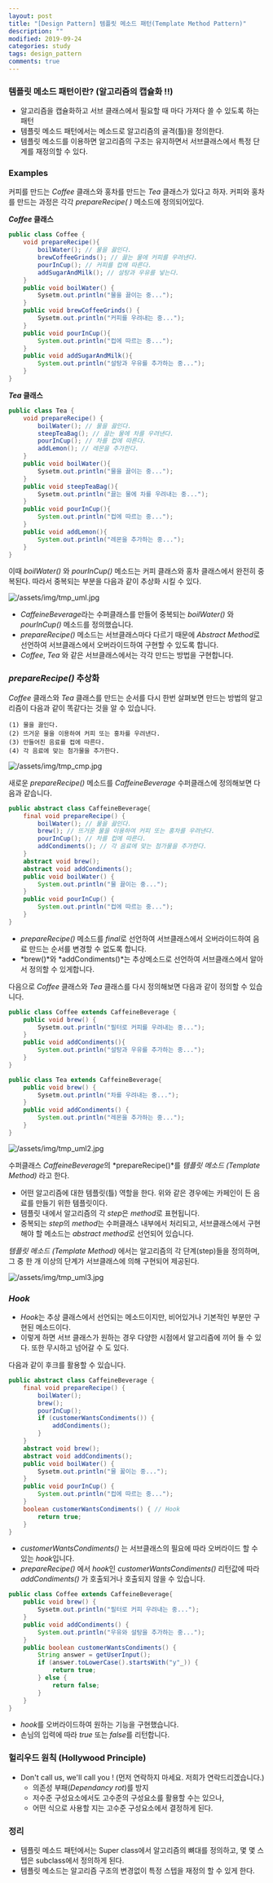 ```yaml
---
layout: post
title: "[Design Pattern] 템플릿 메소드 패턴(Template Method Pattern)"
description: ""
modified: 2019-09-24
categories: study
tags: design_pattern
comments: true
---
```


### 템플릿 메소드 패턴이란? (알고리즘의 캡슐화 !!)
- 알고리즘을 캡슐화하고 서브 클래스에서 필요할 때 마다 가져다 쓸 수 있도록 하는 패턴
- 템플릿 메소드 패턴에서는 메소드로 알고리즘의 골격(틀)을 정의한다.
- 템플릿 메소드를 이용하면 알고리즘의 구조는 유지하면서 서브클래스에서 특정 단계를 재정의할 수 있다.

###  Examples

커피를 만드는 *Coffee* 클래스와 홍차를 만드는 *Tea* 클래스가 있다고 하자.  커피와 홍차를 만드는 과정은 각각 *prepareRecipe( )* 메소드에 정의되어있다. 

__*Coffee* 클래스__
```java
public class Coffee {
	void prepareRecipe(){
		boilWater(); // 물을 끓인다.
		brewCoffeeGrinds(); // 끓는 물에 커피를 우려낸다. 
		pourInCup(); // 커피를 컵에 따른다.
		addSugarAndMilk(); // 설탕과 우유를 넣는다.
	}
	public void boilWater() {
		Sysetm.out.println("물을 끓이는 중...");
	}
	public void brewCoffeeGrinds() {
		Sysetm.out.println("커피를 우려내는 중...");
	}
	public void pourInCup(){
		System.out.println("컵에 따르는 중...");
	}
	public void addSugarAndMilk(){
		System.out.println("설탕과 우유를 추가하는 중...");
	}
}
```	


__*Tea* 클래스__
```java
public class Tea {
	void prepareRecipe() {
		boilWater(); // 물을 끓인다.
		steepTeaBag(); // 끓는 물에 차를 우려낸다.
		pourInCup(); // 차를 컵에 따른다.
		addLemon(); // 레몬을 추가한다.
	}
	public void boilWater(){
		Sysetm.out.println("물을 끓이는 중...");
	}
	public void steepTeaBag(){
		Sysetm.out.println("끓는 물에 차를 우려내는 중...");
	}
	public void pourInCup(){
		System.out.println("컵에 따르는 중...");
	}
	public void addLemon(){
		System.out.println("레몬을 추가하는 중...");
	}
}
```
이때 *boilWater()* 와 *pourInCup()* 메소드는 커피 클래스와 홍차 클래스에서 완전히 중복된다. 따라서 중복되는 부분을 다음과 같이 추상화 시킬 수 있다.

![/assets/img/tmp_uml.jpg](https://cdn.jsdelivr.net/gh/ddamddi/ddamddi.github.io/assets/img/tmp_uml.jpg)

- *CaffeineBeverage*라는 수퍼클래스를 만들어 중복되는 *boilWater()* 와  *pourInCup()* 메소드를 정의했습니다.
- *prepareRecipe()* 메소드는 서브클래스마다 다르기 때문에 *Abstract Method*로 선언하여 서브클래스에서 오버라이드하여 구현할 수 있도록 합니다. 
- *Coffee*, *Tea* 와 같은 서브클래스에서는 각각 만드는 방법을 구현합니다.

### *prepareRecipe()* 추상화
 *Coffee* 클래스와 *Tea* 클래스를 만드는 순서를 다시 한번 살펴보면 만드는 방법의 알고리즘이 다음과 같이 똑같다는 것을 알 수 있습니다.
 ```
 (1) 물을 끓인다.
 (2) 뜨거운 물을 이용하여 커피 또는 홍차를 우려낸다.
 (3) 만들어진 음료를 컵에 따른다.
 (4) 각 음료에 맞는 첨가물을 추가한다.
 ```

![/assets/img/tmp_cmp.jpg](https://cdn.jsdelivr.net/gh/ddamddi/ddamddi.github.io/assets/img/tmp_cmp.jpg)

새로운 *prepareRecipe()* 메소드를 *CaffeineBeverage* 수퍼클래스에 정의해보면 다음과 같습니다.
```java
public abstract class CaffeineBeverage{
	final void prepareRecipe() {
		boilWater(); // 물을 끓인다.
		brew(); // 뜨거운 물을 이용하여 커피 또는 홍차를 우려낸다.
		pourInCup(); // 차를 컵에 따른다.
		addCondiments(); // 각 음료에 맞는 첨가물을 추가한다.
	}
	abstract void brew();
	abstract void addCondiments();
	public void boilWater() {
		System.out.println("물 끓이는 중...");
	}
	public void pourInCup() {
		System.out.println("컵에 따르는 중...");
	}
}
```
- *prepareRecipe()* 메소드를 *final*로 선언하여 서브클래스에서 오버라이드하여 음료 만드는 순서를 변경할 수 없도록 합니다.
- *brew()*와 *addCondiments()*는 추상메소드로 선언하여 서브클래스에서 알아서 정의할 수 있게합니다.

다음으로 *Coffee* 클래스와  *Tea* 클래스를 다시 정의해보면 다음과 같이 정의할 수 있습니다.
```java
public class Coffee extends CaffeineBeverage {
	public void brew() {
		Sysetm.out.println("필터로 커피를 우려내는 중...");
	}
	public void addCondiments(){
		System.out.println("설탕과 우유를 추가하는 중...");
	}
}

public class Tea extends CaffeineBeverage{
	public void brew() {
		Sysetm.out.println("차를 우려내는 중...");
	}
	public void addCondiments() {
		System.out.println("레몬을 추가하는 중...");
	}
}
```

![/assets/img/tmp_uml2.jpg](https://cdn.jsdelivr.net/gh/ddamddi/ddamddi.github.io/assets/img/tmp_uml2.jpg)

수퍼클래스 *CaffeineBeverage*의 *prepareRecipe()*를 *템플릿 메소드 (Template Method)* 라고 한다.
- 어떤 알고리즘에 대한 템플릿(틀) 역할을 한다. 위와 같은 경우에는 카페인이 든 음료를 만들기 위한 템플릿이다.
- 템플릿 내에서 알고리즘의 각 *step*은 *method*로 표현됩니다.
- 중복되는 *step*의 *method*는 수퍼클래스 내부에서 처리되고, 서브클래스에서 구현해야 할 메소드는 *abstract method*로 선언되어 있습니다.

*템플릿 메소드 (Template Method)* 에서는 알고리즘의 각 단계(step)들을 정의하며, 그 중 한 개 이상의 단계가 서브클래스에 의해 구현되어 제공된다.

![/assets/img/tmp_uml3.jpg](https://cdn.jsdelivr.net/gh/ddamddi/ddamddi.github.io/assets/img/tmp_uml3.jpg)

### *Hook*
- *Hook*는 추상 클래스에서 선언되는 메소드이지만, 비어있거나 기본적인 부분만 구현된 메소드이다.
- 이렇게 하면 서브 클래스가 원하는 경우 다양한 시점에서 알고리즘에 끼어 들 수 있다. 또한 무시하고 넘어갈 수 도 있다.

다음과 같이 후크를 활용할 수 있습니다.
```java
public abstract class CaffeineBeverage {
	final void prepareRecipe() {
		boilWater();
		brew();
		pourInCup();
		if (customerWantsCondiments()) {
			addCondiments();
		}
	}
	abstract void brew();
	abstract void addCondiments();
	public void boilWater() {
		Sysetm.out.println("물 꿇이는 중...");
	}
	public void pourInCup() {
		System.out.println("컵에 따르는 중...");
	}
	boolean customerWantsCondiments() {	// Hook
		return true;
	}
}
```
- *customerWantsCondiments()* 는 서브클래스의 필요에 따라 오버라이드 할 수 있는 *hook*입니다. 
- *prepareRecipe()* 에서 *hook*인 *customerWantsCondiments()* 리턴값에 따라 _addCondiments()_ 가 호출되거나 호출되지 않을 수 있습니다. 
```java
public class Coffee extends CaffeineBeverage{
	public void brew() {
		Sysetm.out.println("필터로 커피 우려내는 중...");
	}
	public void addCondiments() {
		System.out.println("우유와 설탕을 추가하는 중...");
	}
	public boolean customerWantsCondiments() {
		String answer = getUserInput();
		if (answer.toLowerCase().startsWith("y"_)) {
			return true;
		} else {
			return false;
		}
	}
}
```
- *hook*를 오버라이드하여 원하는 기능을 구현했습니다.
- 손님의 입력에 따라 _true_ 또는 *false*를 리턴합니다.



### 헐리우드 원칙 (Hollywood Principle)
- Don't call us, we'll call you ! (먼저 연락하지 마세요. 저희가 연락드리겠습니다.)
	- 의존성 부패(*Dependancy rot*)를 방지
	- 저수준 구성요소에서도 고수준의 구성요소를 활용할 수는 있으나,
	- 어떤 식으로 사용할 지는 고수준 구성요소에서 결정하게 된다.


### 정리
- 템플릿 메소드 패턴에서는 Super class에서 알고리즘의 뼈대를 정의하고, 몇 몇 스텝은 subclass에서 정의하게 된다.
- 템플릿 메소드는 알고리즘 구조의 변경없이 특정 스텝을 재정의 할 수 있게 한다. 
